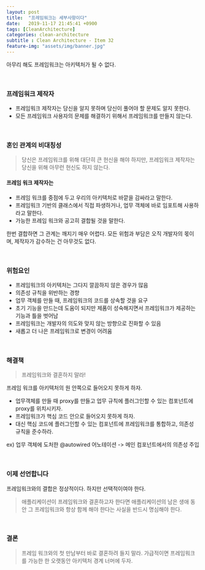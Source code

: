 ```yaml
---
layout: post
title:  "프레임워크는 세부사항이다"
date:   2019-11-17 21:45:41 +0900
tags: [CleanArchitecture]
categories: clean-architecture
subtitle : Clean Architecture - Item 32
feature-img: "assets/img/banner.jpg"
---
```


아무리 해도 프레임워크는 아키텍처가 될 수 없다.

<br>

### 프레임워크 제작자

- 프레임워크 제작자는 당신을 알지 못하며 당신이 풀어야 할 문제도 알지 못한다. 
- 모든 프레임워크 사용자의 문제를 해결하기 위해서 프레임워크를 만들지 않는다. 

<br>

### 혼인 관계의 비대칭성

> 당신은 프레임워크를 위해 대단히 큰 헌신을 해야 하지만, 프레임워크 제작자는 당신을 위해 아무런 헌신도 하지 않는다. 

#### 프레임 워크 제작자는

- 프레임 워크를 중점에 두고 우리의 아키텍처로 바깥을 감싸라고 말한다.
- 프레임워크 기반의 클래스에서 직접 파생하거나, 업무 객체에 바로 임포트해 사용하라고 말한다.
- 가능한 프레임 워크와 공고히 결합될 것을 말한다.

한번 결합하면 그 관계는 깨지기 매우 어렵다. 모든 위험과 부담은 오직 개발자의 몫이며, 제작자가 감수하는 건 아무것도 없다. 

<!-- more -->

<br>

### 위험요인

- 프레임워크의 아키텍처는 그다지 깔끔하지 않은 경우가 많음
- 의존성 규칙을 위반하는 경향
- 업무 객체를 만들 때, 프레임워크의 코드를 상속할 것을 요구
- 초기 기능을 만드는데 도움이 되지만 제품이 성숙해지면서 프레임워크가 제공하는 기능과 틀을 벗어남
- 프레임워크는 개발자의 의도와 맞지 않는 방향으로 진화할 수 있음
- 새롭고 더 나은 프레임워크로 변경이 어려움

<br>

### 해결책

> 프레임워크와 결혼하지 말라!

프레임 워크를 아키텍처의 원 안쪽으로 들어오지 못하게 하자. 

- 업무객체를 만들 때 proxy를 만들고 업무 규칙에 플러그인할 수 있는 컴포넌트에 proxy를 위치시키자.
- 프레임워크가 핵심 코드 안으로 들어오지 못하게 하자. 
- 대신 핵심 코드에 플러그인할 수 있는 컴포넌트에 프레임워크를 통합하고, 의존성 규칙을 준수하라.

ex) 업무 객체에 도처한 @autowired 어노테이션 -> 메인 컴포넌트에서의 의존성 주입

<br>

### 이제 선언합니다

프레임워크와의 결합은 정상적이다. 하지만 선택적이여야 한다. 

>  애플리케이션이 프레임워크와 결혼하고자 한다면 애플리케이션의 남은 생애 동안 그 프레임워크와 항상 함께 해야 한다는 사실을 반드시 명심해야 한다.

<br>

### 결론

> 프레임 워크와의 첫 만남부터 바로 결혼하려 들지 말라. 가급적이면 프레임워크를 가능한 한 오랫동안 아키텍처 경계 너머에 두자. 